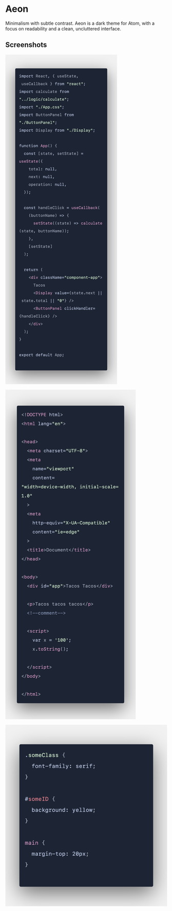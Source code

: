 # Aeon

Minimalism with subtle contrast. Aeon is a dark theme for Atom, with a focus on readability and a clean, uncluttered interface.

## Screenshots

![React](./screenshots/react.png)

![HTML](./screenshots/html.png)

![CSS](./screenshots/css.png)
